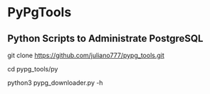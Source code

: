 # PyPgTools

## Python Scripts to Administrate PostgreSQL

git clone https://github.com/juliano777/pypg_tools.git

cd pypg_tools/py

python3 pypg_downloader.py -h
